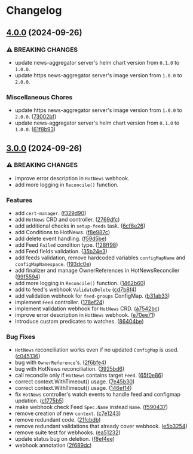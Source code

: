 # Changelog

## [4.0.0](https://github.com/andrii-yeremenko/news-aggregator/compare/news-aggregator@v3.0.0...news-aggregator@v4.0.0) (2024-09-26)


### ⚠ BREAKING CHANGES

* update news-aggregator server's helm chart version from `0.1.0` to `1.0.0`.
* update https news-aggregator server's image version from `1.0.0` to `2.0.0`.

### Miscellaneous Chores

* update https news-aggregator server's image version from `1.0.0` to `2.0.0`. ([73002bf](https://github.com/andrii-yeremenko/news-aggregator/commit/73002bf221db5cd6a42f3b3e88033067e99e99cb))
* update news-aggregator server's helm chart version from `0.1.0` to `1.0.0`. ([61f8b93](https://github.com/andrii-yeremenko/news-aggregator/commit/61f8b93ea04fd1b64c1fd3127db4cd6c1ae358ec))

## [3.0.0](https://github.com/andrii-yeremenko/news-aggregator/compare/news-aggregator@v2.0.0...news-aggregator@v3.0.0) (2024-09-26)


### ⚠ BREAKING CHANGES

* improve error description in `HotNews` webhook.
* add more logging in `Reconcile()` function.

### Features

* add `cert-manager`. ([f329d90](https://github.com/andrii-yeremenko/news-aggregator/commit/f329d9045dc515cbef6aefe0d60c9fb5456b979c))
* add `HotNews` CRD and controller. ([2769dfc](https://github.com/andrii-yeremenko/news-aggregator/commit/2769dfc7663b370f3fd21718933391dac456e9cd))
* add additional checks in `setup-feeds` task. ([6cf8e26](https://github.com/andrii-yeremenko/news-aggregator/commit/6cf8e26e1716583ae241aa75dddd74c684656b0a))
* add Conditions to HotNews. ([f8e987c](https://github.com/andrii-yeremenko/news-aggregator/commit/f8e987cc0469e85750da271c76e8265a0e2693b0))
* add delete event handling. ([f59d5be](https://github.com/andrii-yeremenko/news-aggregator/commit/f59d5bebdd7e0a4947461cf997bb0067e3a5efc1))
* add Feed `Failed` condition type. ([128ff98](https://github.com/andrii-yeremenko/news-aggregator/commit/128ff98d03d9744e1489b0a4149c440bed1e8a22))
* add Feed fields validation. ([35b24e3](https://github.com/andrii-yeremenko/news-aggregator/commit/35b24e3c6914a1fef9bd734ea4cbef41a1235204))
* add feeds validation, remove hardcoded variables `configMapName` and `configMapNamespace`. ([193dc0e](https://github.com/andrii-yeremenko/news-aggregator/commit/193dc0ed7a9c2e73b6d20f842a6b6061d89664cb))
* add finalizer and manage OwnerReferences in HotNewsReconciler ([99f5594](https://github.com/andrii-yeremenko/news-aggregator/commit/99f55948985aa43a04f52059b9274e04cbd6adc2))
* add more logging in `Reconcile()` function. ([1462b60](https://github.com/andrii-yeremenko/news-aggregator/commit/1462b60740333eddd0e4ad5a9241ed1a84b44377))
* add to feed's webhook `ValidateDelete` ([cd7b8f4](https://github.com/andrii-yeremenko/news-aggregator/commit/cd7b8f429bf52bdaabed2193a9c9dd4a495ba3d1))
* add validation webhook for `feed-groups` ConfigMap. ([b31ab33](https://github.com/andrii-yeremenko/news-aggregator/commit/b31ab33ac86f846e18c1b197eecdbb2727b2dd88))
* implement `Feed` controller. ([178ef24](https://github.com/andrii-yeremenko/news-aggregator/commit/178ef244f74a3d2b86d964c5e93e992d1fbef0f8))
* implement validation webhook for `HotNews` CRD. ([a7542bc](https://github.com/andrii-yeremenko/news-aggregator/commit/a7542bcf41f008e9d0546369b167b5f1dff45c82))
* improve error description in `HotNews` webhook. ([e70ee71](https://github.com/andrii-yeremenko/news-aggregator/commit/e70ee71a39057427df90c46a24c595566e686c59))
* introduce custom predicates to watches. ([86404be](https://github.com/andrii-yeremenko/news-aggregator/commit/86404be6f37e027b80bc7e68025765d3e0d530a0))


### Bug Fixes

* `HotNews` reconciliation works even if no updated `ConfigMap` is used. ([c045136](https://github.com/andrii-yeremenko/news-aggregator/commit/c0451369da661c15e1c5f9be774bfd65075de6b1))
* bug with `OwnerReference`'s. ([2f6bfe4](https://github.com/andrii-yeremenko/news-aggregator/commit/2f6bfe4f34b4d50c1f08f4061c73a1bc0267b486))
* bug with HotNews reconciliation. ([3925bd6](https://github.com/andrii-yeremenko/news-aggregator/commit/3925bd6f3b9c38649f06a501ccf340cd50d86c7f))
* call reconcile only if `HotNews` contains target `Feed`. ([65f0e86](https://github.com/andrii-yeremenko/news-aggregator/commit/65f0e867200d9768ec39553d9928abcc2e14aee0))
* correct context.WithTimeout() usage. ([7e45b30](https://github.com/andrii-yeremenko/news-aggregator/commit/7e45b3081440850aaf15781b7a0da1aa1e1b711f))
* correct context.WithTimeout() usage. ([146ef14](https://github.com/andrii-yeremenko/news-aggregator/commit/146ef149e575647077e92b90be703f442b0bf9d9))
* fix `HotNews` controller's watch events to handle feed and configmap updation. ([c1775b5](https://github.com/andrii-yeremenko/news-aggregator/commit/c1775b56dab4f7217faa6dcd1769b10c11cc6c8c))
* make webhook check Feed `Spec.Name` instead `Name`. ([f590437](https://github.com/andrii-yeremenko/news-aggregator/commit/f590437fe6e192edd3d268c4bab53269d16a9286))
* remove creation of new `context`. ([c7e1243](https://github.com/andrii-yeremenko/news-aggregator/commit/c7e1243e638c212ebd5b5930781702f8551272d3))
* remove redundant code. ([21fcbdb](https://github.com/andrii-yeremenko/news-aggregator/commit/21fcbdb693911ff0d56f65d962085d8a8fad7ae5))
* remove redundant validations that already cover webhook. ([e5b3254](https://github.com/andrii-yeremenko/news-aggregator/commit/e5b32544cd6356b0a5d8183733be309b061e9451))
* remove suite test for webhooks. ([ea51232](https://github.com/andrii-yeremenko/news-aggregator/commit/ea512321fdaa6c66c91e47d2b897dac926e66d83))
* update status bug on deletion. ([f8ef4ee](https://github.com/andrii-yeremenko/news-aggregator/commit/f8ef4eebd19f45afacb470a7ce9a4553c74b341b))
* webhook annotation ([2f689dc](https://github.com/andrii-yeremenko/news-aggregator/commit/2f689dcbaa2e03e7eabad9d3d873d76d6de84d4e))
